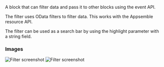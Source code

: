 A block that can filter data and pass it to other blocks using the event API.

The filter uses OData filters to filter data. This works with the Appsemble resource API.

The filter can be used as a search bar by using the highlight parameter with a string field.

### Images

![Filter screenshot](https://gitlab.com/appsemble/appsemble/-/raw/0.25.2/config/assets/filter.png)
![Filter screenshot](https://gitlab.com/appsemble/appsemble/-/raw/0.25.2/config/assets/filter-search-bar.png)
